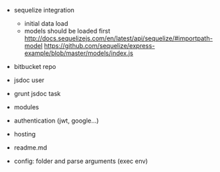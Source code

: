 * sequelize integration
	* initial data load
	* models should be loaded first
		http://docs.sequelizejs.com/en/latest/api/sequelize/#importpath-model
		https://github.com/sequelize/express-example/blob/master/models/index.js

* bitbucket repo
* jsdoc user
* grunt jsdoc task
* modules
* authentication (jwt, google...)
* hosting
* readme.md
* config: folder and parse arguments (exec env)
